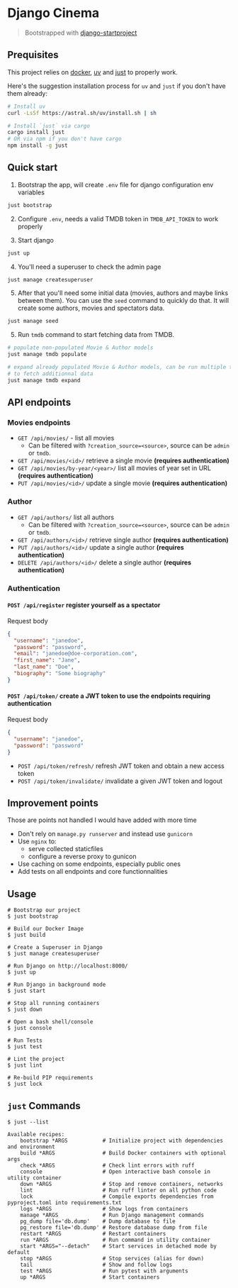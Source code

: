 # Django Cinema

> Bootstrapped with [django-startproject](https://github.com/jefftriplett/django-startproject)

## Prequisites
This project relies on [docker][docker], [uv]() and [just]() to properly work.

Here's the suggestion installation process for `uv` and `just` if you don't have them already:

```bash
# Install uv
curl -LsSf https://astral.sh/uv/install.sh | sh

# Install `just` via cargo
cargo install just
# OR via npm if you don't have cargo
npm install -g just
```


## Quick start

1. Bootstrap the app, will create `.env` file for django configuration env variables
```bash
just bootstrap
```

2. Configure `.env`, needs a valid TMDB token in `TMDB_API_TOKEN` to work properly

3. Start django
```bash
just up
```

4. You'll need a superuser to check the admin page
```bash
just manage createsuperuser
```

5. After that you'll need some initial data (movies, authors and maybe links between them). You can use the `seed` command to quickly do that. It will create some authors, movies and spectators data.

```bash
just manage seed
```

5. Run `tmdb` command to start fetching data from TMDB.
```bash
# populate non-populated Movie & Author models
just manage tmdb populate

# expand already populated Movie & Author models, can be run multiple times
# to fetch additionnal data
just manage tmdb expand
```

## API endpoints

### Movies endpoints
- `GET /api/movies/` - list all movies
  - Can be filtered with `?creation_source=<source>`, source can be `admin` or `tmdb`. 
- `GET /api/movies/<id>/` retrieve a single movie __(requires authentication)__
- `GET /api/movies/by-year/<year>/` list all movies of year set in URL __(requires authentication)__
- `PUT /api/movies/<id>/` update a single movie __(requires authentication)__

### Author
- `GET /api/authors/` list all authors
  - Can be filtered with `?creation_source=<source>`, source can be `admin` or `tmdb`.
- `GET /api/authors/<id>/` retrieve single author __(requires authentication)__
- `PUT /api/authors/<id>/` update a single author __(requires authentication)__
- `DELETE /api/authors/<id>/` delete a single author __(requires authentication)__


### Authentication
#### `POST /api/register` register yourself as a spectator
Request body
```json
{
  "username": "janedoe",
  "password": "password",
  "email": "janedoe@doe-corporation.com",
  "first_name": "Jane",
  "last_name": "Doe",
  "biography": "Some biography"
}
```

#### `POST /api/token/` create a JWT token to use the endpoints requiring authentication
Request body
```json
{
  "username": "janedoe",
  "password": "password"
}
```


- `POST /api/token/refresh/` refresh JWT token and obtain a new access token
- `POST /api/token/invalidate/` invalidate a given JWT token and logout


## Improvement points
Those are points not handled I would have added with more time
- Don't rely on `manage.py runserver` and instead use `gunicorn`
- Use `nginx` to:
  - serve collected staticfiles
  - configure a reverse proxy to gunicon
- Use caching on some endpoints, especially public ones
- Add tests on all endpoints and core functionnalities

## Usage

```shell
# Bootstrap our project
$ just bootstrap

# Build our Docker Image
$ just build

# Create a Superuser in Django
$ just manage createsuperuser

# Run Django on http://localhost:8000/
$ just up

# Run Django in background mode
$ just start

# Stop all running containers
$ just down

# Open a bash shell/console
$ just console

# Run Tests
$ just test

# Lint the project
$ just lint

# Re-build PIP requirements
$ just lock
```



## `just` Commands

```shell
$ just --list

Available recipes:
    bootstrap *ARGS           # Initialize project with dependencies and environment
    build *ARGS               # Build Docker containers with optional args
    check *ARGS               # Check lint errors with ruff
    console                   # Open interactive bash console in utility container
    down *ARGS                # Stop and remove containers, networks
    lint                      # Run ruff linter on all python code
    lock                      # Compile exports dependencies from pyproject.toml into requirements.txt
    logs *ARGS                # Show logs from containers
    manage *ARGS              # Run Django management commands
    pg_dump file='db.dump'    # Dump database to file
    pg_restore file='db.dump' # Restore database dump from file
    restart *ARGS             # Restart containers
    run *ARGS                 # Run command in utility container
    start *ARGS="--detach"    # Start services in detached mode by default
    stop *ARGS                # Stop services (alias for down)
    tail                      # Show and follow logs
    test *ARGS                # Run pytest with arguments
    up *ARGS                  # Start containers
```

[docker]: https://www.docker.com/